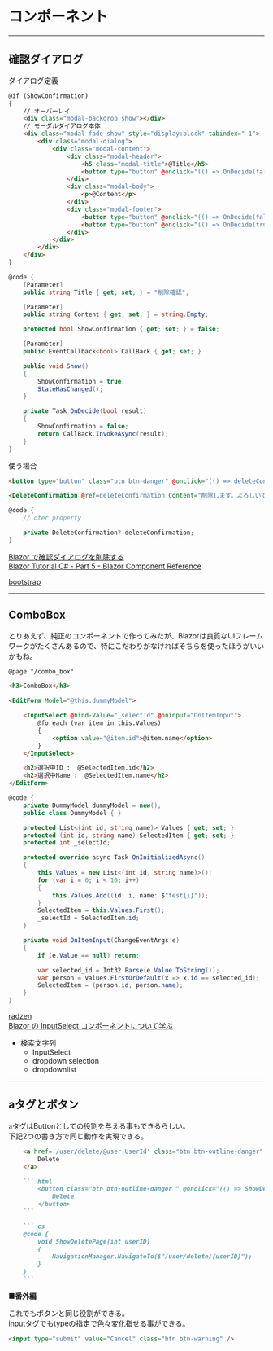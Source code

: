 # コンポーネント

---

## 確認ダイアログ

ダイアログ定義

``` html
@if (ShowConfirmation)
{
    // オーバーレイ
    <div class="modal-backdrop show"></div>
    // モーダルダイアログ本体
    <div class="modal fade show" style="display:block" tabindex="-1">
        <div class="modal-dialog">
            <div class="modal-content">
                <div class="modal-header">
                    <h5 class="modal-title">@Title</h5>
                    <button type="button" @onclick="(() => OnDecide(false))"  class="btn-close" data-bs-dismiss="modal" aria-label="Close"></button>
                </div>
                <div class="modal-body">
                    <p>@Content</p>
                </div>
                <div class="modal-footer">
                    <button type="button" @onclick="(() => OnDecide(false))" class="btn btn-secondary" data-bs-dismiss="modal">Close</button>
                    <button type="button" @onclick="(() => OnDecide(true))" class="btn btn-danger">Delete</button>
                </div>
            </div>
        </div>
    </div>
}
```

``` cs
@code {
    [Parameter]
    public string Title { get; set; } = "削除確認";

    [Parameter]
    public string Content { get; set; } = string.Empty;

    protected bool ShowConfirmation { get; set; } = false;

    [Parameter]
    public EventCallback<bool> CallBack { get; set; }

    public void Show()
    {
        ShowConfirmation = true;
        StateHasChanged();
    }

    private Task OnDecide(bool result)
    {
        ShowConfirmation = false;
        return CallBack.InvokeAsync(result);
    }
}
```

使う場合

``` html
<button type="button" class="btn btn-danger" @onclick="(() => deleteConfirmation?.Show())">Delete Game</button>

<DeleteConfirmation @ref=deleteConfirmation Content="削除します。よろしいですか？" CallBack="DeleteExecute"></DeleteConfirmation>
```

``` cs
@code {
    // oter property

    private DeleteConfirmation? deleteConfirmation;
}
```

[Blazor で確認ダイアログを削除する](https://www.youtube.com/watch?v=Caw5hmq4dEY)  
[Blazor Tutorial C# - Part 5 - Blazor Component Reference](https://www.youtube.com/watch?v=3Gr83lIaENg)  

[bootstrap](https://getbootstrap.jp/docs/5.0/components/modal/)  

---

## ComboBox

とりあえず、純正のコンポーネントで作ってみたが、Blazorは良質なUIフレームワークがたくさんあるので、特にこだわりがなければそちらを使ったほうがいいかもね。  

``` html
@page "/combo_box"

<h3>ComboBox</h3>

<EditForm Model="@this.dummyModel">

    <InputSelect @bind-Value="_selectId" @oninput="OnItemInput">
        @foreach (var item in this.Values)
        {
            <option value="@item.id">@item.name</option>
        }
    </InputSelect>

    <h2>選択中ID :  @SelectedItem.id</h2>
    <h2>選択中Name :  @SelectedItem.name</h2>
</EditForm>
```

``` cs
@code {
    private DummyModel dummyModel = new();
    public class DummyModel { }

    protected List<(int id, string name)> Values { get; set; }
    protected (int id, string name) SelectedItem { get; set; }
    protected int _selectId;

    protected override async Task OnInitializedAsync()
    {
        this.Values = new List<(int id, string name)>();
        for (var i = 0; i < 10; i++)
        {
            this.Values.Add((id: i, name: $"test{i}"));
        }
        SelectedItem = this.Values.First();
        _selectId = SelectedItem.id;
    }

    private void OnItemInput(ChangeEventArgs e)
    {
        if (e.Value == null) return;

        var selected_id = Int32.Parse(e.Value.ToString());
        var person = Values.FirstOrDefault(x => x.id == selected_id);
        SelectedItem = (person.id, person.name);
    }
}
```

[radzen](https://blazor.radzen.com/)  
[Blazor の InputSelect コンポーネントについて学ぶ](https://www.gunshi.info/entry/2021/11/19/020708)  

- 検索文字列
  - InputSelect  
  - dropdown selection  
  - dropdownlist  

---

## aタグとボタン

`a`タグはButtonとしての役割を与える事もできるらしい。  
下記2つの書き方で同じ動作を実現できる。  

``` html
    <a href='/user/delete/@user.UserId' class="btn btn-outline-danger" role="button">
        Delete
    </a>
```

``` md
    ``` html
        <button class="btn btn-outline-danger " @onclick="(() => ShowDeletePage(user.UserId))">
            Delete
        </button>
    ```

    ``` cs
    @code {
        void ShowDeletePage(int userID)
        {
            NavigationManager.NavigateTo($"/user/delete/{userID}");
        }
    }
    ```
```

■**番外編**  

これでもボタンと同じ役割ができる。  
inputタグでもtypeの指定で色々変化指せる事ができる。  

``` html
<input type="submit" value="Cancel" class="btn btn-warning" />
```
